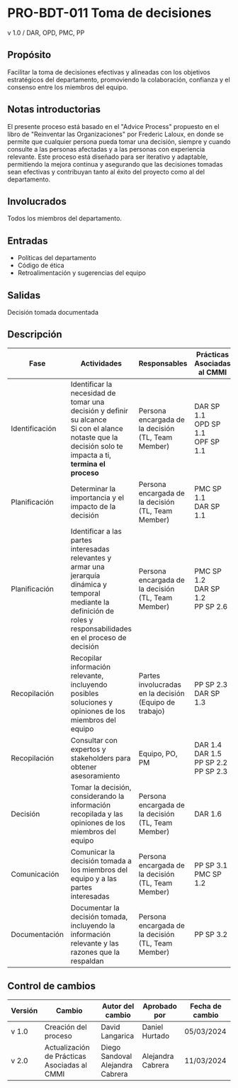 # PRO-BDT-011 Toma de decisiones

v 1.0 / DAR, OPD, PMC, PP

## Propósito

Facilitar la toma de decisiones efectivas y alineadas con los objetivos estratégicos del departamento, promoviendo la colaboración, confianza y el consenso entre los miembros del equipo.

## Notas introductorias

El presente proceso está basado en el "Advice Process" propuesto en el libro de "Reinventar las Organizaciones" por Frederic Laloux, en donde se permite que cualquier persona pueda tomar una decisión, siempre y cuando consulte a las personas afectadas y a las personas con experiencia relevante. Este proceso está diseñado para ser iterativo y adaptable, permitiendo la mejora continua y asegurando que las decisiones tomadas sean efectivas y contribuyan tanto al éxito del proyecto como al del departamento.

## Involucrados

Todos los miembros del departamento.

## Entradas

- Políticas del departamento
- Código de ética
- Retroalimentación y sugerencias del equipo

## Salidas

Decisión tomada documentada

## Descripción

| Fase           | Actividades                                                                                                                                                             | Responsables                                           | Prácticas Asociadas al CMMI                             |
| -------------- | ----------------------------------------------------------------------------------------------------------------------------------------------------------------------- | ------------------------------------------------------ | ------------------------------------------------------- |
| Identificación | Identificar la necesidad de tomar una decisión y definir su alcance <br /> Si con el alance notaste que la decisión solo te impacta a ti, **termina el proceso**        | Persona encargada de la decisión (TL, Team Member)     | DAR SP 1.1 <br /> OPD SP 1.1 <br /> OPF SP 1.1          |
| Planificación  | Determinar la importancia y el impacto de la decisión                                                                                                                   | Persona encargada de la decisión (TL, Team Member)     | PMC SP 1.1 <br /> DAR SP 1.1                            |
| Planificación  | Identificar a las partes interesadas relevantes y armar una jerarquía dinámica y temporal mediante la definición de roles y responsabilidades en el proceso de decisión | Persona encargada de la decisión (TL, Team Member)     | PMC SP 1.2 <br /> DAR SP 1.2 <br /> PP SP 2.6           |
| Recopilación   | Recopilar información relevante, incluyendo posibles soluciones y opiniones de los miembros del equipo                                                                  | Partes involucradas en la decisión (Equipo de trabajo) | PP SP 2.3 <br/> DAR SP 1.3                              |
| Recopilación   | Consultar con expertos y stakeholders para obtener asesoramiento                                                                                                        | Equipo, PO, PM                                         | DAR 1.4 <br /> DAR 1.5 <br /> PP SP 2.2 <br/> PP SP 2.3 |
| Decisión       | Tomar la decisión, considerando la información recopilada y las opiniones de los miembros del equipo                                                                    | Persona encargada de la decisión (TL, Team Member)     | DAR 1.6                                                 |
| Comunicación   | Comunicar la decisión tomada a los miembros del equipo y a las partes interesadas                                                                                       | Persona encargada de la decisión (TL, Team Member)     | PP SP 3.1 <br/> PMC SP 1.2                              |
| Documentación  | Documentar la decisión tomada, incluyendo la información relevante y las razones que la respaldan                                                                       | Persona encargada de la decisión (TL, Team Member)     | PP SP 3.2 <br/>                                         |

## Control de cambios

| Versión | Cambio                                       | Autor del cambio                     | Aprobado por      | Fecha de cambio |
| ------- | -------------------------------------------- | ------------------------------------ | ----------------- | --------------- |
| v 1.0   | Creación del proceso                         | David Langarica                      | Daniel Hurtado    | 05/03/2024      |
| v 2.0   | Actualización de Prácticas Asociadas al CMMI | Diego Sandoval <br/>Alejandra Cabrera | Alejandra Cabrera | 11/03/2024      |
